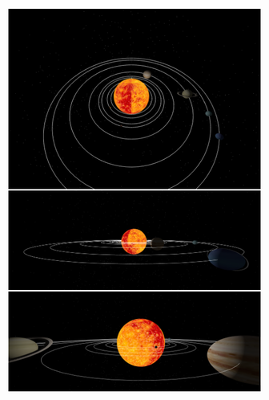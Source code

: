 ![solar system from top](./solar/screenshot/sun1.png)
![solar system from front](./solar/screenshot/sun2.png)
![solar system closer](./solar/screenshot/sun3.png)